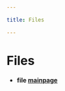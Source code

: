 ```yaml
---

title: Files

---
```



# Files






* **file [mainpage](/versioned_docs/version-02-Aug-2023/unity-api/api/Files/mainpage.md#files-mainpage)** 






